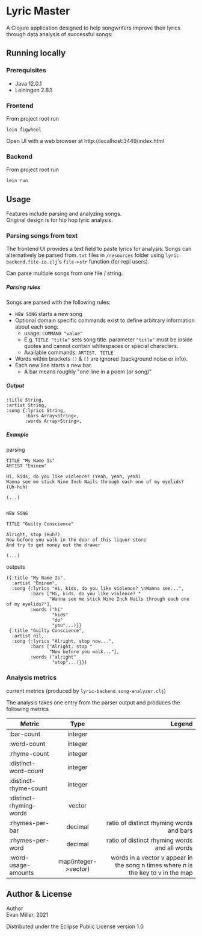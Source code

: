 # Lyric Master

A Clojure application designed to help songwriters improve their lyrics through data analysis of successful songs:

## Running locally

### Prerequisites

- Java 12.0.1
- Leiningen 2.8.1

### Frontend

From project root run 
```
lein figwheel
```
Open UI with a web browser at 
http://localhost:3449/index.html

### Backend

From project root run
```
lein run
```

## Usage

Features include parsing and analyzing songs.\
Original design is for hip hop lyric analysis. 

### Parsing songs from text

The frontend UI provides a text field to paste lyrics for analysis.
Songs can alternatively be parsed from`.txt` files in `/resources` folder using `lyric-backend.file-io.clj`'s `file->str`
 function (for repl users). 

Can parse multiple songs from one file / string.

##### Parsing rules

Songs are parsed with the following rules:

- `NEW SONG` starts a new song
- Optional domain specific commands exist to define arbitrary information about each song:
    - usage: `COMMAND "value"`
    - E.g. `TITLE "title"` sets song title. parameter `"title"` must be inside quotes and cannot contain whitespaces or special characters.
    - Available commands: `ARTIST, TITLE`
- Words within brackets `()` & `[]` are ignored (background noise or info).
- Each new line starts a new bar. 
    - A bar means roughly "one line in a poem (or song)"
    
##### Output
`````
:title String,
:artist String,
:song {:lyrics String,
       :bars Array<String>,
       :words Array<String>,
`````


##### Example

parsing

````
TITLE "My Name Is"
ARTIST "Eminem"

Hi, kids, do you like violence? (Yeah, yeah, yeah)
Wanna see me stick Nine Inch Nails through each one of my eyelids? (Uh-huh)  

(...)


NEW SONG 

TITLE "Guilty Conscience"
         
Alright, stop (Huh?)
Now before you walk in the door of this liquor store
And try to get money out the drawer   

(...)

````

outputs

`````
({:title "My Name Is",
  :artist "Eminem",
  :song {:lyrics "Hi, kids, do you like violence? \nWanna see...",
         :bars ["Hi, kids, do you like violence? " 
                "Wanna see me stick Nine Inch Nails through each one of my eyelids?"],
         :words ("hi"
                 "kids"
                 "do"
                 "you"...)}}
 {:title "Guilty Conscience",
  :artist nil,
  :song {:lyrics "Alright, stop now...",
         :bars ["Alright, stop "
                "Now before you walk..."],
         :words ("alright"
                 "stop"...)}})
`````

### Analysis metrics

current metrics (produced by `lyric-backend.song-analyzer.clj`)

The analysis takes one entry from the parser output and produces the following metrics

| Metric                  | Type          | Legend  |
| -------------           |:-------------:| -----:|
| :bar-count              | integer       |    |
| :word-count             | integer       |     |
| :rhyme-count            | integer       |       |
| :distinct-word-count    | integer       |       |
| :distinct-rhyme-count   | integer       |       |
| :distinct-rhyming-words | vector        |       |
| :rhymes-per-bar         | decimal       |ratio of distinct rhyming words and bars       |
| :rhymes-per-word        | decimal       |ratio of distinct rhyming words and all words       |
| :word-usage-amounts     | map(integer->vector) | words in a vector v appear in the song n times where n is the key to v in the map      | 

## Author & License

Author\
Evan Miller, 2021

Distributed under the Eclipse Public License version 1.0

